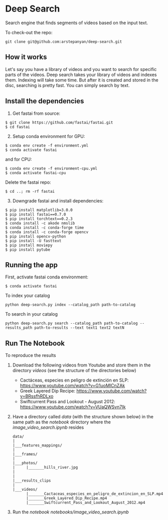 # Deep Search

Search engine that finds segments of videos based on the input text.

To check-out the repo:

    git clone git@github.com:arstepanyan/deep-search.git
    
## How it works

Let's say you have a library of videos and you want to search for specific parts of the videos. Deep search takes your library of videos and indexes them. Indexing will take some time. But after it is created and stored in the disc, searching is pretty fast. You can simply search by text. 

## Install the dependencies
1. Get fastai from source:
 ```
$ git clone https://github.com/fastai/fastai.git
$ cd fastai
```
2. Setup conda environment for GPU:
```
$ conda env create -f environment.yml
$ conda activate fastai
```
and for CPU:
```
$ conda env create -f environment-cpu.yml
$ conda activate fastai-cpu
```
Delete the fastai repo:
```
$ cd ..; rm -rf fastai
```
3. Downgrade fastai and install dependencies:
```
$ pip install matplotlib=3.0.0
$ pip install fastai==0.7.0
$ pip install torchtext==0.2.3
$ conda install -c akode nmslib
$ conda install -c conda-forge time
$ conda install -c conda-forge opencv
$ pip install opencv-python
$ pip install -U fasttext
$ pip install moviepy
$ pip install pytube
```

## Running the app

First, activate fastai conda environment: 
```
$ conda activate fastai
```
To index your catalog
```
python deep-search.py index --catalog_path path-to-catalog
```
To search in your catalog
```
python deep-search.py search --catalog_path path-to-catalog --results_path path-to-results --text text1 text2 textN
```




## Run The Notebook

To reproduce the results
1. Download the following videos from Youtube and store them in the directory *videos* (see the structure of the directories below)
    * Cactáceas, especies en peligro de extinción en SLP: https://www.youtube.com/watch?v=G1uoMICnZAk
    * Greek Layered Dip Recipe: https://www.youtube.com/watch?v=BRssfhRDLxo
    * Swiftcurrent Pass and Lookout - August 2012: https://www.youtube.com/watch?v=VUaQWSvn7Ik
2. Have a directory called *data* (with the structure shown below) in the same path as the *notebook* directory where the *image_video_search.ipynb* resides
       
       data/
       |
       |___features_mappings/
       |
       |___frames/
       |
       |___photos/
       |     |_______hills_river.jpg
       |
       |
       |___results_clips
       |
       |___videos/
             |_______Cactaceas_especies_en_peligro_de_extincion_en_SLP.mp4
             |_______Greek_Layered_Dip_Recipe.mp4
             |_______Swiftcurrent_Pass_and_Lookout_August_2012.mp4
             
3. Run the *notebook notebooks/image_video_search.ipynb*